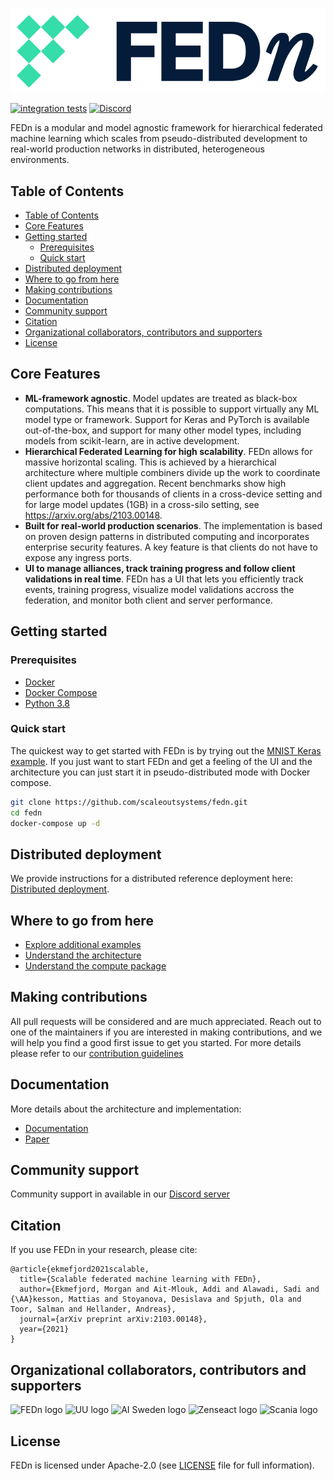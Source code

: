 ![FEDn logo](img/logo.png)

[![integration tests](https://github.com/scaleoutsystems/fedn/actions/workflows/integration-tests.yaml/badge.svg)](https://github.com/scaleoutsystems/fedn/actions/workflows/integration-tests.yaml)
[![Discord](https://badgen.net/badge/icon/discord?icon=discord&label)](https://discord.gg/KMg4VwszAd)

FEDn is a modular and model agnostic framework for hierarchical federated machine learning which scales from pseudo-distributed development to real-world production networks in distributed, heterogeneous environments.

## Table of Contents
- [Table of Contents](#table-of-contents)
- [Core Features](#core-features)
- [Getting started](#getting-started)
  - [Prerequisites](#prerequisites)
  - [Quick start](#quick-start)
- [Distributed deployment](#distributed-deployment)
- [Where to go from here](#where-to-go-from-here)
- [Making contributions](#making-contributions)
- [Documentation](#documentation)
- [Community support](#community-support)
- [Citation](#citation)
- [Organizational collaborators, contributors and supporters](#organizational-collaborators-contributors-and-supporters)
- [License](#license)

## Core Features
- **ML-framework agnostic**. Model updates are treated as black-box computations. This means that it is possible to support virtually any ML model type or framework. Support for Keras and PyTorch is available out-of-the-box, and support for many other model types, including models from scikit-learn, are in active development.
- **Hierarchical Federated Learning for high scalability**. FEDn allows for massive horizontal scaling. This is achieved by a hierarchical architecture where multiple combiners divide up the work to coordinate client updates and aggregation. Recent benchmarks show high performance both for thousands of clients in a cross-device setting and for large model updates (1GB) in a cross-silo setting, see https://arxiv.org/abs/2103.00148.
- **Built for real-world production scenarios**. The implementation is based on proven design patterns in distributed computing and incorporates enterprise security features. A key feature is that clients do not have to expose any ingress ports.
- **UI to manage alliances, track training progress and follow client validations in real time**. FEDn has a UI that lets you efficiently track events, training progress, visualize model validations accross the federation, and monitor both client and server performance.   

## Getting started

### Prerequisites
- [Docker](https://docs.docker.com/get-docker)
- [Docker Compose](https://docs.docker.com/compose/install)
- [Python 3.8](https://www.python.org/downloads)

### Quick start
The quickest way to get started with FEDn is by trying out the [MNIST Keras example](examples/mnist-keras). If you just want to start FEDn and get a feeling of the UI and the architecture you can just start it in pseudo-distributed mode with Docker compose.

```sh
git clone https://github.com/scaleoutsystems/fedn.git
cd fedn
docker-compose up -d 
```

## Distributed deployment
We provide instructions for a distributed reference deployment here: [Distributed deployment](https://scaleoutsystems.github.io/fedn/#/deployment). 

## Where to go from here
- [Explore additional examples](examples)
- [Understand the architecture](https://scaleoutsystems.github.io/fedn/#/architecture) 
- [Understand the compute package](https://scaleoutsystems.github.io/fedn/tutorial.html)

## Making contributions
All pull requests will be considered and are much appreciated. Reach out to one of the maintainers if you are interested in making contributions, and we will help you find a good first issue to get you started. For more details please refer to our [contribution guidelines](https://github.com/scaleoutsystems/fedn/blob/develop/CONTRIBUTING.md)

## Documentation 
More details about the architecture and implementation:  
- [Documentation](https://scaleoutsystems.github.io/fedn/)
- [Paper](https://arxiv.org/abs/2103.00148)

## Community support
Community support in available in our [Discord server](https://discord.gg/KMg4VwszAd) 

## Citation
If you use FEDn in your research, please cite: 
```
@article{ekmefjord2021scalable,
  title={Scalable federated machine learning with FEDn},
  author={Ekmefjord, Morgan and Ait-Mlouk, Addi and Alawadi, Sadi and {\AA}kesson, Mattias and Stoyanova, Desislava and Spjuth, Ola and Toor, Salman and Hellander, Andreas},
  journal={arXiv preprint arXiv:2103.00148},
  year={2021}
}
```

## Organizational collaborators, contributors and supporters 
![FEDn logo](docs/source/img/logos/Scaleout.png)
![UU logo](docs/source/img/logos/UU.png)
![AI Sweden logo](docs/source/img/logos/ai-sweden-logo.png)
![Zenseact logo](docs/source/img/logos/zenseact-logo.png)
![Scania logo](docs/source/img/logos/Scania.png)

## License
FEDn is licensed under Apache-2.0 (see [LICENSE](LICENSE) file for full information).